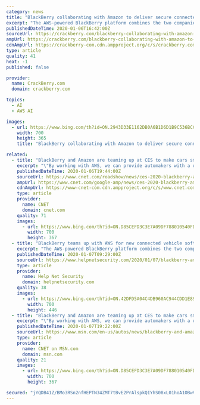 ```yaml
---
category: news
title: "BlackBerry collaborating with Amazon to deliver secure connected car platform"
excerpt: "The AWS-powered BlackBerry platform combines the two companies' edge and cloud technologies ... speed product development and ultimately to provide owners with leading cyber-security resources and predictive maintenance information via the latest artificial intelligence applications. The result is enhanced VVIP treatment for our discerning ..."
publishedDateTime: 2020-01-06T16:42:00Z
sourceUrl: https://crackberry.com/blackberry-collaborating-with-amazon-to-deliver-secure-connected-car
ampUrl: https://crackberry.com/blackberry-collaborating-with-amazon-to-deliver-secure-connected-car?amp
cdnAmpUrl: https://crackberry-com.cdn.ampproject.org/c/s/crackberry.com/blackberry-collaborating-with-amazon-to-deliver-secure-connected-car?amp
type: article
quality: 41
heat: -1
published: false

provider:
  name: CrackBerry.com
  domain: crackberry.com

topics:
  - AI
  - AWS AI

images:
  - url: https://www.bing.com/th?id=ON.2943D33E1162DB0A6B1D6D1B9C536BCC
    width: 700
    height: 365
    title: "BlackBerry collaborating with Amazon to deliver secure connected car platform"

related:
  - title: "BlackBerry and Amazon are teaming up at CES to make cars smarter, more secure"
    excerpt: "\"By working with AWS, we can provide automakers with a unique foundational software platform ... to provide drivers with leading cybersecurity resources and predictive maintenance information via the latest artificial intelligence applications.\""
    publishedDateTime: 2020-01-06T19:44:00Z
    sourceUrl: https://www.cnet.com/roadshow/news/ces-2020-blackberry-amazon-iot-cars-machine-learning/
    ampUrl: https://www.cnet.com/google-amp/news/ces-2020-blackberry-amazon-iot-cars-machine-learning/
    cdnAmpUrl: https://www-cnet-com.cdn.ampproject.org/c/s/www.cnet.com/google-amp/news/ces-2020-blackberry-amazon-iot-cars-machine-learning/
    type: article
    provider:
      name: CNET
      domain: cnet.com
    quality: 71
    images:
      - url: https://www.bing.com/th?id=ON.D85CEFD3C3E7A09DF788010540FD3E18
        width: 700
        height: 367
  - title: "BlackBerry teams up with AWS for new connected vehicle software platform"
    excerpt: "The AWS-powered BlackBerry platform combines the two companies’ edge and cloud ... speed product development and ultimately to provide owners with leading cyber-security resources and predictive maintenance information via the latest artificial intelligence applications. “The result is enhanced VVIP treatment for our discerning luxury ..."
    publishedDateTime: 2020-01-07T09:29:00Z
    sourceUrl: https://www.helpnetsecurity.com/2020/01/07/blackberry-amazon-web-services/
    type: article
    provider:
      name: Help Net Security
      domain: helpnetsecurity.com
    quality: 38
    images:
      - url: https://www.bing.com/th?id=ON.42DFD5A04C4DB960AC944CDD1E89A573
        width: 700
        height: 446
  - title: "BlackBerry and Amazon are teaming up at CES to make cars smarter, more secure"
    excerpt: "\"By working with AWS, we can provide automakers with a unique foundational software platform ... to provide drivers with leading cybersecurity resources and predictive maintenance information via the latest artificial intelligence applications.\""
    publishedDateTime: 2020-01-07T19:22:00Z
    sourceUrl: https://www.msn.com/en-us/autos/news/blackberry-and-amazon-are-teaming-up-at-ces-to-make-cars-smarter-more-secure/ar-BBYFTu4
    type: article
    provider:
      name: CNET on MSN.com
      domain: msn.com
    quality: 21
    images:
      - url: https://www.bing.com/th?id=ON.D85CEFD3C3E7A09DF788010540FD3E18
        width: 700
        height: 367

secured: "jYQDB41Z/BMo3RSn2nfHEPTN34ZMT7tBvE2PrAlspkQIYhS08xL01hoA1OBwV0IRfRorV7ljDCHx7f/iv3UR1FTEgU3ZArOIibBmeGLSS744/aNhXis/7kpQjAqJIobBy1hHYGR6D82/o4MGA0b70kGVqwwb58+B8sckOw76N8paFREDJXOcRuqK0ZO0KozDIk8ZjUWdZjNnPT2xjZUjUqXUnBjinzpvfsl3Pm8JoRkuJeXpWxc7rOIMyNC8HW9F1WRuOfcjVI/T48iUi0Engg==;ZnueFK2nmZhI0SeI78T4/g=="
---
```



